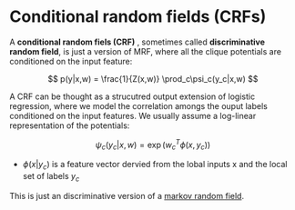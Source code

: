 # Conditional random fields (CRFs)

A **conditional random fiels (CRF)** , sometimes called **discriminative random field**, is just a version of MRF, where all the clique potentials are conditioned on the input feature:

$$
p(y|x,w) = \frac{1}{Z(x,w)} \prod_c\psi_c(y_c|x,w)
$$

A CRF can be thought as a strucutred output extension of logistic regression, where we model the correlation amongs the ouput labels conditioned on the input features. We usually assume a log-linear representation of the potentials:

$$
\psi_c(y_c|x,w) = \exp(w_c^T\phi(x, y_c))
$$

* $\phi(x| y_c)$ is a feature vector dervied from the lobal inputs x and the local set of labels $y_c$

This is just an discriminative version of a [markov random field](markov_random_fields.md).
